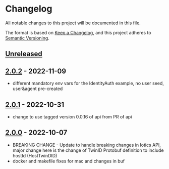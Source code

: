 # Changelog
All notable changes to this project will be documented in this file.

The format is based on [Keep a Changelog](https://keepachangelog.com/en/1.0.0/),
and this project adheres to [Semantic Versioning](https://semver.org/spec/v2.0.0.html).


## [Unreleased]

## [2.0.2] - 2022-11-09
- different mandatory env vars for the IdentityAuth example, no user seed, user&agent pre-created

## [2.0.1] - 2022-10-31
- change to use tagged version 0.0.16 of api from PR of api

## [2.0.0] - 2022-10-07
- BREAKING CHANGE - Update to handle breaking changes in Iotics API, major change here is the change of TwinID Protobuf definition to include hostId (HostTwinDID)
- docker and makefile fixes for mac and changes in buf

[Unreleased]: https://github.com/Iotic-Labs/iotics-grpc-client-py/compare/v2.0.2...HEAD
[2.0.2]: https://github.com/Iotic-Labs/iotics-grpc-client-py/compare/v2.0.1...v2.0.2
[2.0.1]: https://github.com/Iotic-Labs/iotics-grpc-client-py/compare/v2.0.0...v2.0.1
[2.0.0]: https://github.com/Iotic-Labs/iotics-grpc-client-py/compare/v0.10.0...v2.0.0
